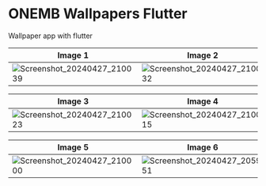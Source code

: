 # ONEMB Wallpapers Flutter
 Wallpaper app with flutter

| Image 1 | Image 2 |
|---|---| 
| ![Screenshot_20240427_210039](https://github.com/one-mb-rai/onemb_wallpapers/assets/16004196/9f7beb7f-1ada-45bb-bb8c-0a30e79a746f) | ![Screenshot_20240427_210032](https://github.com/one-mb-rai/onemb_wallpapers/assets/16004196/aad82b95-6dae-4085-9b05-0aeabe3df002) |

| Image 3 | Image 4 |
|---|---|
| ![Screenshot_20240427_210023](https://github.com/one-mb-rai/onemb_wallpapers/assets/16004196/d21eb7ef-eebf-4ed6-9a2c-4d06eb933c75) | ![Screenshot_20240427_210015](https://github.com/one-mb-rai/onemb_wallpapers/assets/16004196/e9366a50-e923-4fee-b201-c5012af48193) |

| Image 5 | Image 6 |
|---|---|
| ![Screenshot_20240427_210000](https://github.com/one-mb-rai/onemb_wallpapers/assets/16004196/75d98754-dd3b-4b0d-a3e4-539949a86872) | ![Screenshot_20240427_205951](https://github.com/one-mb-rai/onemb_wallpapers/assets/16004196/d4c9741a-2431-4375-bef9-32a14d34a7ec) |
